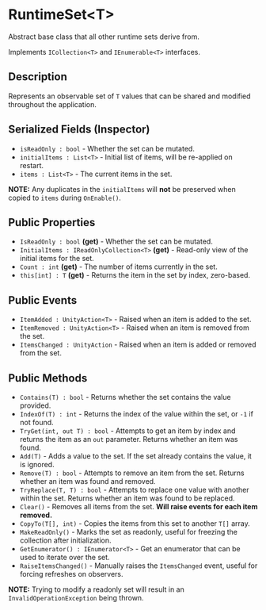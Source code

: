 # RuntimeSet\<T>

Abstract base class that all other runtime sets derive from.

Implements `ICollection<T>` and `IEnumerable<T>` interfaces.

## Description

Represents an observable set of `T` values that can be shared and modified throughout the application.

## Serialized Fields (Inspector)

- `isReadOnly : bool` - Whether the set can be mutated.
- `initialItems : List<T>` - Initial list of items, will be re-applied on restart.
- `items : List<T>` - The current items in the set.

**NOTE:** Any duplicates in the `initialItems` will **not** be preserved when copied to `items` during `OnEnable()`.

## Public Properties

- `IsReadOnly : bool` **(get)** - Whether the set can be mutated.
- `InitialItems : IReadOnlyCollection<T>` **(get)** - Read-only view of the initial items for the set.
- `Count : int` **(get)** - The number of items currently in the set.
- `this[int] : T` **(get)** - Returns the item in the set by index, zero-based.

## Public Events

- `ItemAdded : UnityAction<T>` - Raised when an item is added to the set.
- `ItemRemoved : UnityAction<T>` - Raised when an item is removed from the set.
- `ItemsChanged : UnityAction` - Raised when an item is added or removed from the set.

## Public Methods

- `Contains(T) : bool` - Returns whether the set contains the value provided.
- `IndexOf(T) : int` - Returns the index of the value within the set, or `-1` if not found.
- `TryGet(int, out T) : bool` - Attempts to get an item by index and returns the item as an `out` parameter. Returns whether an item was found.
- `Add(T)` - Adds a value to the set. If the set already contains the value, it is ignored.
- `Remove(T) : bool` - Attempts to remove an item from the set. Returns whether an item was found and removed.
- `TryReplace(T, T) : bool` - Attempts to replace one value with another within the set. Returns whether an item was found to be replaced.
- `Clear()` - Removes all items from the set. **Will raise events for each item removed.**
- `CopyTo(T[], int)` - Copies the items from this set to another `T[]` array.
- `MakeReadOnly()` - Marks the set as readonly, useful for freezing the collection after initialization.
- `GetEnumerator() : IEnumerator<T>` - Get an enumerator that can be used to iterate over the set.
- `RaiseItemsChanged()` - Manually raises the `ItemsChanged` event, useful for forcing refreshes on observers.

**NOTE:** Trying to modify a readonly set will result in an `InvalidOperationException` being thrown.
